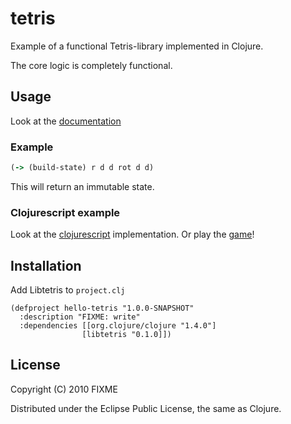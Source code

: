 # tetris

Example of a functional Tetris-library implemented in Clojure.

The core logic is completely functional.

## Usage
Look at the [documentation](http://bonega.github.com/libtetris/index.html)

### Example
``` clojure
(-> (build-state) r d d rot d d)
```
This will return an immutable state.

### Clojurescript example

Look at the [clojurescript](http://bonega.github.com/libtetris/index.html) implementation.
Or play the [game](http://bonega.github.com/cljs-tetris/index.html)!

## Installation

Add Libtetris to `project.clj`

    (defproject hello-tetris "1.0.0-SNAPSHOT"
      :description "FIXME: write"
      :dependencies [[org.clojure/clojure "1.4.0"]
                    [libtetris "0.1.0]])

## License

Copyright (C) 2010 FIXME

Distributed under the Eclipse Public License, the same as Clojure.
